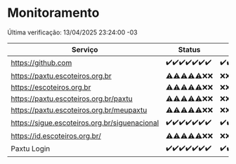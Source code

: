 # Monitoramento

Última verificação: 13/04/2025 23:24:00 -03

|Serviço|Status|Últimas 24h|
|---|---|---|
|https://github.com|<span title="2025-04-07: OK=23">✔️</span><span title="2025-04-08: OK=23">✔️</span><span title="2025-04-09: OK=23">✔️</span><span title="2025-04-10: OK=23">✔️</span><span title="2025-04-11: OK=23">✔️</span><span title="2025-04-12: OK=23">✔️</span><span title="2025-04-13: OK=1">✔️</span>|<span title="13/04/2025 01:19:00 -03 : 200">✔️</span><span title="13/04/2025 02:16:00 -03 : 200">✔️</span><span title="13/04/2025 03:12:00 -03 : 200">✔️</span><span title="13/04/2025 04:08:00 -03 : 200">✔️</span><span title="13/04/2025 05:10:00 -03 : 200">✔️</span><span title="13/04/2025 06:08:00 -03 : 200">✔️</span><span title="13/04/2025 07:08:00 -03 : 200">✔️</span><span title="13/04/2025 08:06:00 -03 : 200">✔️</span><span title="13/04/2025 09:15:00 -03 : 200">✔️</span><span title="13/04/2025 10:17:00 -03 : 200">✔️</span><span title="13/04/2025 11:07:00 -03 : 200">✔️</span><span title="13/04/2025 12:07:00 -03 : 200">✔️</span><span title="13/04/2025 13:09:00 -03 : 200">✔️</span><span title="13/04/2025 14:06:00 -03 : 200">✔️</span><span title="13/04/2025 15:11:00 -03 : 200">✔️</span><span title="13/04/2025 16:06:00 -03 : 200">✔️</span><span title="13/04/2025 17:09:00 -03 : 200">✔️</span><span title="13/04/2025 18:08:00 -03 : 200">✔️</span><span title="13/04/2025 19:08:00 -03 : 200">✔️</span><span title="13/04/2025 20:09:00 -03 : 200">✔️</span><span title="13/04/2025 21:47:00 -03 : 200">✔️</span><span title="13/04/2025 23:24:00 -03 : 200">✔️</span>|
|https://paxtu.escoteiros.org.br|<span title="2025-04-07: OK=13, Falhas=10">⚠️</span><span title="2025-04-08: OK=13, Falhas=10">⚠️</span><span title="2025-04-09: OK=15, Falhas=8">⚠️</span><span title="2025-04-10: OK=19, Falhas=4">⚠️</span><span title="2025-04-11: OK=17, Falhas=6">⚠️</span><span title="2025-04-12: Falhas=23">❌</span><span title="2025-04-13: Falhas=1">❌</span>|<span title="13/04/2025 01:19:00 -03 : 403">❌</span><span title="13/04/2025 02:16:00 -03 : 403">❌</span><span title="13/04/2025 03:12:00 -03 : 403">❌</span><span title="13/04/2025 04:08:00 -03 : 403">❌</span><span title="13/04/2025 05:10:00 -03 : 403">❌</span><span title="13/04/2025 06:08:00 -03 : 403">❌</span><span title="13/04/2025 07:08:00 -03 : 403">❌</span><span title="13/04/2025 08:06:00 -03 : 403">❌</span><span title="13/04/2025 09:15:00 -03 : 403">❌</span><span title="13/04/2025 10:17:00 -03 : 403">❌</span><span title="13/04/2025 11:07:00 -03 : 403">❌</span><span title="13/04/2025 12:07:00 -03 : 403">❌</span><span title="13/04/2025 13:09:00 -03 : 403">❌</span><span title="13/04/2025 14:06:00 -03 : 403">❌</span><span title="13/04/2025 15:11:00 -03 : 403">❌</span><span title="13/04/2025 16:06:00 -03 : 403">❌</span><span title="13/04/2025 17:09:00 -03 : 403">❌</span><span title="13/04/2025 18:08:00 -03 : 403">❌</span><span title="13/04/2025 19:08:00 -03 : 403">❌</span><span title="13/04/2025 20:09:00 -03 : 403">❌</span><span title="13/04/2025 21:47:00 -03 : 403">❌</span><span title="13/04/2025 23:24:00 -03 : 403">❌</span>|
|https://escoteiros.org.br|<span title="2025-04-07: OK=1, Falhas=22">⚠️</span><span title="2025-04-08: OK=4, Falhas=19">⚠️</span><span title="2025-04-09: OK=6, Falhas=17">⚠️</span><span title="2025-04-10: OK=15, Falhas=8">⚠️</span><span title="2025-04-11: OK=17, Falhas=6">⚠️</span><span title="2025-04-12: Falhas=23">❌</span><span title="2025-04-13: Falhas=1">❌</span>|<span title="13/04/2025 01:19:00 -03 : 403">❌</span><span title="13/04/2025 02:16:00 -03 : 403">❌</span><span title="13/04/2025 03:12:00 -03 : 403">❌</span><span title="13/04/2025 04:08:00 -03 : 403">❌</span><span title="13/04/2025 05:10:00 -03 : 403">❌</span><span title="13/04/2025 06:08:00 -03 : 403">❌</span><span title="13/04/2025 07:08:00 -03 : 403">❌</span><span title="13/04/2025 08:06:00 -03 : 403">❌</span><span title="13/04/2025 09:15:00 -03 : 403">❌</span><span title="13/04/2025 10:17:00 -03 : 403">❌</span><span title="13/04/2025 11:07:00 -03 : 403">❌</span><span title="13/04/2025 12:07:00 -03 : 403">❌</span><span title="13/04/2025 13:09:00 -03 : 403">❌</span><span title="13/04/2025 14:06:00 -03 : 403">❌</span><span title="13/04/2025 15:11:00 -03 : 403">❌</span><span title="13/04/2025 16:06:00 -03 : 403">❌</span><span title="13/04/2025 17:09:00 -03 : 403">❌</span><span title="13/04/2025 18:08:00 -03 : 403">❌</span><span title="13/04/2025 19:08:00 -03 : 403">❌</span><span title="13/04/2025 20:09:00 -03 : 403">❌</span><span title="13/04/2025 21:47:00 -03 : 403">❌</span><span title="13/04/2025 23:24:00 -03 : 403">❌</span>|
|https://paxtu.escoteiros.org.br/paxtu|<span title="2025-04-07: OK=7, Falhas=16">⚠️</span><span title="2025-04-08: OK=6, Falhas=17">⚠️</span><span title="2025-04-09: OK=6, Falhas=17">⚠️</span><span title="2025-04-10: OK=18, Falhas=5">⚠️</span><span title="2025-04-11: OK=18, Falhas=5">⚠️</span><span title="2025-04-12: Falhas=23">❌</span><span title="2025-04-13: Falhas=1">❌</span>|<span title="13/04/2025 01:19:00 -03 : 403">❌</span><span title="13/04/2025 02:16:00 -03 : 403">❌</span><span title="13/04/2025 03:12:00 -03 : 403">❌</span><span title="13/04/2025 04:08:00 -03 : 403">❌</span><span title="13/04/2025 05:10:00 -03 : 403">❌</span><span title="13/04/2025 06:08:00 -03 : 403">❌</span><span title="13/04/2025 07:08:00 -03 : 403">❌</span><span title="13/04/2025 08:06:00 -03 : 403">❌</span><span title="13/04/2025 09:15:00 -03 : 403">❌</span><span title="13/04/2025 10:17:00 -03 : 403">❌</span><span title="13/04/2025 11:07:00 -03 : 403">❌</span><span title="13/04/2025 12:08:00 -03 : 403">❌</span><span title="13/04/2025 13:09:00 -03 : 403">❌</span><span title="13/04/2025 14:06:00 -03 : 403">❌</span><span title="13/04/2025 15:11:00 -03 : 403">❌</span><span title="13/04/2025 16:06:00 -03 : 403">❌</span><span title="13/04/2025 17:09:00 -03 : 403">❌</span><span title="13/04/2025 18:08:00 -03 : 403">❌</span><span title="13/04/2025 19:08:00 -03 : 403">❌</span><span title="13/04/2025 20:09:00 -03 : 403">❌</span><span title="13/04/2025 21:47:00 -03 : 403">❌</span><span title="13/04/2025 23:24:00 -03 : 403">❌</span>|
|https://paxtu.escoteiros.org.br/meupaxtu|<span title="2025-04-07: OK=11, Falhas=12">⚠️</span><span title="2025-04-08: OK=9, Falhas=14">⚠️</span><span title="2025-04-09: OK=7, Falhas=16">⚠️</span><span title="2025-04-10: OK=15, Falhas=8">⚠️</span><span title="2025-04-11: OK=17, Falhas=6">⚠️</span><span title="2025-04-12: Falhas=23">❌</span><span title="2025-04-13: Falhas=1">❌</span>|<span title="13/04/2025 01:19:00 -03 : 403">❌</span><span title="13/04/2025 02:16:00 -03 : 403">❌</span><span title="13/04/2025 03:12:00 -03 : 403">❌</span><span title="13/04/2025 04:08:00 -03 : 403">❌</span><span title="13/04/2025 05:10:00 -03 : 403">❌</span><span title="13/04/2025 06:08:00 -03 : 403">❌</span><span title="13/04/2025 07:08:00 -03 : 403">❌</span><span title="13/04/2025 08:06:00 -03 : 403">❌</span><span title="13/04/2025 09:15:00 -03 : 403">❌</span><span title="13/04/2025 10:17:00 -03 : 403">❌</span><span title="13/04/2025 11:07:00 -03 : 403">❌</span><span title="13/04/2025 12:08:00 -03 : 403">❌</span><span title="13/04/2025 13:09:00 -03 : 403">❌</span><span title="13/04/2025 14:06:00 -03 : 403">❌</span><span title="13/04/2025 15:11:00 -03 : 403">❌</span><span title="13/04/2025 16:06:00 -03 : 403">❌</span><span title="13/04/2025 17:09:00 -03 : 403">❌</span><span title="13/04/2025 18:08:00 -03 : 403">❌</span><span title="13/04/2025 19:08:00 -03 : 403">❌</span><span title="13/04/2025 20:09:00 -03 : 403">❌</span><span title="13/04/2025 21:47:00 -03 : 403">❌</span><span title="13/04/2025 23:24:00 -03 : 403">❌</span>|
|https://sigue.escoteiros.org.br/siguenacional|<span title="2025-04-07: OK=23">✔️</span><span title="2025-04-08: OK=23">✔️</span><span title="2025-04-09: OK=23">✔️</span><span title="2025-04-10: OK=23">✔️</span><span title="2025-04-11: OK=23">✔️</span><span title="2025-04-12: OK=23">✔️</span><span title="2025-04-13: OK=1">✔️</span>|<span title="13/04/2025 01:19:00 -03 : 200">✔️</span><span title="13/04/2025 02:16:00 -03 : 200">✔️</span><span title="13/04/2025 03:12:00 -03 : 200">✔️</span><span title="13/04/2025 04:08:00 -03 : 200">✔️</span><span title="13/04/2025 05:10:00 -03 : 200">✔️</span><span title="13/04/2025 06:08:00 -03 : 200">✔️</span><span title="13/04/2025 07:08:00 -03 : 200">✔️</span><span title="13/04/2025 08:06:00 -03 : 200">✔️</span><span title="13/04/2025 09:15:00 -03 : 200">✔️</span><span title="13/04/2025 10:17:00 -03 : 200">✔️</span><span title="13/04/2025 11:07:00 -03 : 200">✔️</span><span title="13/04/2025 12:08:00 -03 : 200">✔️</span><span title="13/04/2025 13:09:00 -03 : 200">✔️</span><span title="13/04/2025 14:06:00 -03 : 200">✔️</span><span title="13/04/2025 15:11:00 -03 : 200">✔️</span><span title="13/04/2025 16:06:00 -03 : 200">✔️</span><span title="13/04/2025 17:09:00 -03 : 200">✔️</span><span title="13/04/2025 18:08:00 -03 : 200">✔️</span><span title="13/04/2025 19:08:00 -03 : 200">✔️</span><span title="13/04/2025 20:09:00 -03 : 0">❌</span><span title="13/04/2025 21:47:00 -03 : 200">✔️</span><span title="13/04/2025 23:24:00 -03 : 200">✔️</span>|
|https://id.escoteiros.org.br/|<span title="2025-04-07: OK=12, Falhas=11">⚠️</span><span title="2025-04-08: OK=15, Falhas=8">⚠️</span><span title="2025-04-09: OK=11, Falhas=12">⚠️</span><span title="2025-04-10: OK=18, Falhas=5">⚠️</span><span title="2025-04-11: OK=18, Falhas=5">⚠️</span><span title="2025-04-12: Falhas=23">❌</span><span title="2025-04-13: Falhas=1">❌</span>|<span title="13/04/2025 01:19:00 -03 : 403">❌</span><span title="13/04/2025 02:16:00 -03 : 403">❌</span><span title="13/04/2025 03:12:00 -03 : 403">❌</span><span title="13/04/2025 04:08:00 -03 : 403">❌</span><span title="13/04/2025 05:10:00 -03 : 403">❌</span><span title="13/04/2025 06:08:00 -03 : 403">❌</span><span title="13/04/2025 07:08:00 -03 : 403">❌</span><span title="13/04/2025 08:06:00 -03 : 403">❌</span><span title="13/04/2025 09:15:00 -03 : 403">❌</span><span title="13/04/2025 10:17:00 -03 : 403">❌</span><span title="13/04/2025 11:07:00 -03 : 403">❌</span><span title="13/04/2025 12:08:00 -03 : 403">❌</span><span title="13/04/2025 13:09:00 -03 : 403">❌</span><span title="13/04/2025 14:06:00 -03 : 403">❌</span><span title="13/04/2025 15:11:00 -03 : 403">❌</span><span title="13/04/2025 16:06:00 -03 : 403">❌</span><span title="13/04/2025 17:09:00 -03 : 403">❌</span><span title="13/04/2025 18:08:00 -03 : 403">❌</span><span title="13/04/2025 19:08:00 -03 : 403">❌</span><span title="13/04/2025 20:09:00 -03 : 403">❌</span><span title="13/04/2025 21:47:00 -03 : 403">❌</span><span title="13/04/2025 23:24:00 -03 : 403">❌</span>|
|Paxtu Login|<span title="2025-04-07: OK=23">✔️</span><span title="2025-04-08: OK=23">✔️</span><span title="2025-04-09: OK=23">✔️</span><span title="2025-04-10: OK=23">✔️</span><span title="2025-04-11: OK=23">✔️</span><span title="2025-04-12: OK=23">✔️</span><span title="2025-04-13: OK=1">✔️</span>|<span title="13/04/2025 01:19:00 -03 : 200">✔️</span><span title="13/04/2025 02:16:00 -03 : 200">✔️</span><span title="13/04/2025 03:12:00 -03 : 200">✔️</span><span title="13/04/2025 04:08:00 -03 : 200">✔️</span><span title="13/04/2025 05:10:00 -03 : 200">✔️</span><span title="13/04/2025 06:08:00 -03 : 200">✔️</span><span title="13/04/2025 07:08:00 -03 : 200">✔️</span><span title="13/04/2025 08:06:00 -03 : 200">✔️</span><span title="13/04/2025 09:15:00 -03 : 200">✔️</span><span title="13/04/2025 10:17:00 -03 : 200">✔️</span><span title="13/04/2025 11:07:00 -03 : 200">✔️</span><span title="13/04/2025 12:08:00 -03 : 200">✔️</span><span title="13/04/2025 13:09:00 -03 : 200">✔️</span><span title="13/04/2025 14:06:00 -03 : 200">✔️</span><span title="13/04/2025 15:11:00 -03 : 200">✔️</span><span title="13/04/2025 16:06:00 -03 : 200">✔️</span><span title="13/04/2025 17:09:00 -03 : 200">✔️</span><span title="13/04/2025 18:08:00 -03 : 200">✔️</span><span title="13/04/2025 19:08:00 -03 : 200">✔️</span><span title="13/04/2025 20:09:00 -03 : 200">✔️</span><span title="13/04/2025 21:47:00 -03 : 200">✔️</span><span title="13/04/2025 23:24:00 -03 : 200">✔️</span>|
